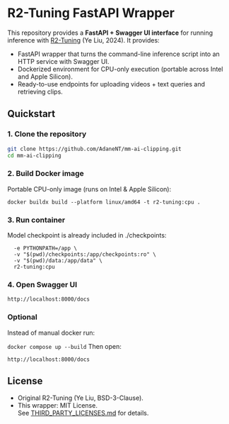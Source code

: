 # R2-Tuning FastAPI Wrapper 

This repository provides a **FastAPI + Swagger UI interface** for running inference with [R2-Tuning](https://github.com/yeliudev/R2-Tuning) (Ye Liu, 2024). It provides:
- FastAPI wrapper that turns the command-line inference script into an HTTP service with Swagger UI.
- Dockerized environment for CPU-only execution (portable across Intel and Apple Silicon).
- Ready-to-use endpoints for uploading videos + text queries and retrieving clips.

## Quickstart

### 1. Clone the repository
```bash
git clone https://github.com/AdaneNT/mm-ai-clipping.git
cd mm-ai-clipping
```
###  2. Build Docker image
Portable CPU-only image (runs on Intel & Apple Silicon):
```
docker buildx build --platform linux/amd64 -t r2-tuning:cpu .
```
### 3. Run container
Model checkpoint is already included in ./checkpoints:
```docker run --rm -p 8000:8000 \
  -e PYTHONPATH=/app \
  -v "$(pwd)/checkpoints:/app/checkpoints:ro" \
  -v "$(pwd)/data:/app/data" \
  r2-tuning:cpu
```
### 4. Open Swagger UI
```http://localhost:8000/docs```

### Optional
Instead of manual docker run:

```docker compose up --build```
Then open:

```http://localhost:8000/docs```

## License 

- Original R2-Tuning (Ye Liu, BSD-3-Clause).  
- This wrapper: MIT License.  
See [THIRD_PARTY_LICENSES.md](https://github.com/yeliudev/R2-Tuning/blob/main/LICENSE) for details.




